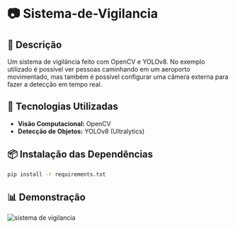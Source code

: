 # 📷 Sistema-de-Vigilancia

## 📄 Descrição
Um sistema de vigilância feito com OpenCV e YOLOv8. No exemplo utilizado é possível ver pessoas caminhando em um aeroporto movimentado, mas também é possível configurar uma câmera externa para fazer a detecção em tempo real.

## 🚀 Tecnologias Utilizadas
- **Visão Computacional:** OpenCV
- **Detecção de Objetos:** YOLOv8 (Ultralytics)

## 📦 Instalação das Dependências
```bash
pip install -r requirements.txt
```

## 📊 Demonstração
![sistema de vigilancia](https://github.com/user-attachments/assets/34651f32-3be0-4afd-ac90-cf24c89fa383)
